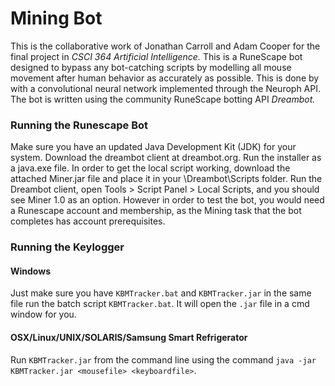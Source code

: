 # Mining Bot
This is the collaborative work of Jonathan Carroll and Adam Cooper for the final project in *CSCI 364 Artificial Intelligence.* This is a RuneScape bot designed to bypass any bot-catching scripts by modelling all mouse movement after human behavior as accurately as possible. This is done by with a convolutional neural network implemented through the Neuroph API. The bot is written using the community RuneScape botting API *Dreambot.*

### Running the Runescape Bot
Make sure you have an updated Java Development Kit (JDK) for your system. Download the dreambot client at dreambot.org. Run the installer as a java.exe file. In order to get the local script working, download the attached Miner.jar file and place it in your \Dreambot\Scripts folder. Run the Dreambot client, open Tools > Script Panel > Local Scripts, and you should see Miner 1.0 as an option. However in order to test the bot, you would need a Runescape account and membership, as the Mining task that the bot completes has account prerequisites. 

### Running the Keylogger
#### Windows
Just make sure you have `KBMTracker.bat` and `KBMTracker.jar` in the same file run the batch script `KBMTracker.bat`. It will open the `.jar` file in a cmd window for you. 
#### OSX/Linux/UNIX/SOLARIS/Samsung Smart Refrigerator
Run `KBMTracker.jar` from the command line using the command `java -jar KBMTracker.jar <mousefile> <keyboardfile>`.

